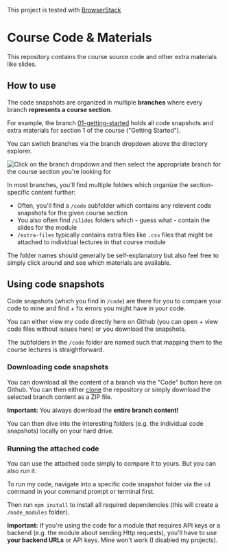 This project is tested with [BrowserStack](https://browserstack.com/)

# Course Code & Materials

This repository contains the course source code and other extra materials like slides.

## How to use

The code snapshots are organized in multiple **branches** where every branch **represents a course section**.

For example, the branch [01-getting-started](https://github.com/academind/react-complete-guide-code/tree/01-getting-started) holds all code snapshots and extra materials for section 1 of the course ("Getting Started").

You can switch branches via the branch dropdown above the directory explorer.

![Click on the branch dropdown and then select the appropriate branch for the course section you're looking for](./selecting-a-branch.jpg)

In most branches, you'll find multiple folders which organize the section-specific content further:

- Often, you'll find a `/code` subfolder which contains any relevent code snapshots for the given course section
- You also often find `/slides` folders which - guess what - contain the slides for the module
- `/extra-files` typically contains extra files like `.css` files that might be attached to individual lectures in that course module

The folder names should generally be self-explanatory but also feel free to simply click around and see which materials are available.

## Using code snapshots

Code snapshots (which you find in `/code`) are there for you to compare your code to mine and find + fix errors you might have in your code.

You can either view my code directly here on Github (you can open + view code files without issues here) or you download the snapshots.

The subfolders in the `/code` folder are named such that mapping them to the course lectures is straightforward.

### Downloading code snapshots

You can download all the content of a branch via the "Code" button here on Github. You can then either [clone](https://docs.github.com/en/github/creating-cloning-and-archiving-repositories/cloning-a-repository) the repository or simply download the selected branch content as a ZIP file.

**Important:** You always download the **entire branch content!**

You can then dive into the interesting folders (e.g. the individual code snapshots) locally on your hard drive.

### Running the attached code

You can use the attached code simply to compare it to yours. But you can also run it.

To run my code, navigate into a specific code snapshot folder via the `cd` command in your command prompt or terminal first.

Then run `npm install` to install all required dependencies (this will create a `/node_modules` folder).

**Important:** If you're using the code for a module that requires API keys or a backend (e.g. the module about sending Http requests), you'll have to use **your backend URLs** or API keys. Mine won't work (I disabled my projects).
